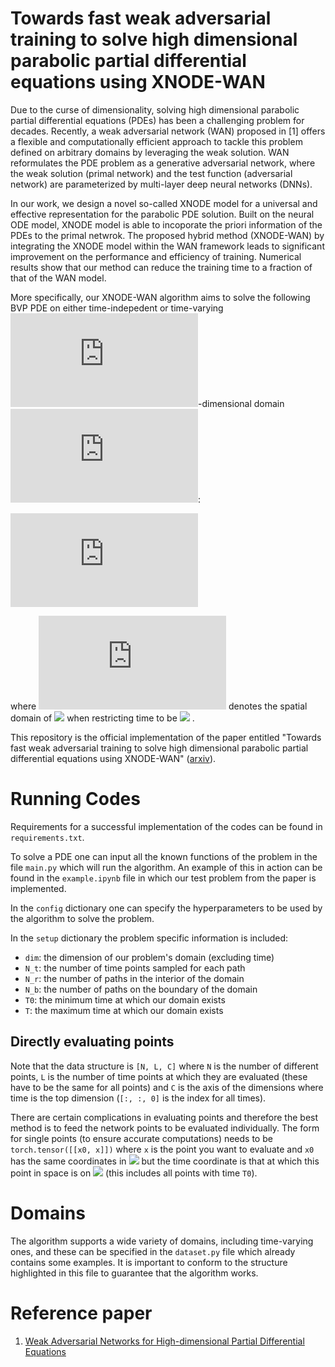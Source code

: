 # Towards fast weak adversarial training to solve high dimensional parabolic partial differential equations using XNODE-WAN

Due to the curse of dimensionality, solving high dimensional parabolic partial differential equations (PDEs) has been a challenging problem for decades. Recently, a weak adversarial network (WAN) proposed in [1] offers a flexible and computationally efficient approach to tackle this problem defined on arbitrary domains by leveraging the weak solution. WAN reformulates the PDE problem as a generative adversarial network, where the weak solution (primal network) and the test function (adversarial network) are parameterized by multi-layer deep neural networks (DNNs). 

In our work, we design a novel so-called XNODE model for a universal and effective representation for the parabolic PDE solution. Built on the neural ODE model, XNODE model is able to incoporate the priori information of the PDEs to the primal netwrok. The proposed hybrid method (XNODE-WAN) by integrating the XNODE model within the WAN framework leads to significant improvement on the performance and efficiency of training. Numerical results show that our method can reduce the training time to a fraction of that of the WAN model. 

More specifically, our XNODE-WAN algorithm aims to solve the following BVP PDE on either time-indepedent or time-varying ![equation](https://latex.codecogs.com/gif.latex?d)-dimensional domain ![equation](https://latex.codecogs.com/gif.latex?%5Cmathcal%7BD%7D%5Csubset%20%5B0%2C%20T%5D%20%5Ctimes%20%5Cmathbb%7BR%7D%5Ed):

![equation](https://latex.codecogs.com/gif.latex?%5Cbegin%7Balign*%7D%20%5Cbegin%7Bcases%7D%20%5Cpartial_t%20u%28t%2C%5Cmathbf%7Bx%7D%29-%5Coverset%7Bd%7D%7B%5Cunderset%7Bi%3D1%7D%7B%5Csum%7D%7D%5Cpartial_i%5CBig%28%5Coverset%7Bd%7D%7B%5Cunderset%7Bi%3D1%7D%7B%5Csum%7D%7Da_%7Bij%7D%28t%2C%5Cmathbf%7Bx%7D%29%20%5Cpartial_ju%28t%2C%5Cmathbf%7Bx%7D%29%5CBig%29&plus;%5Coverset%7Bd%7D%7B%5Cunderset%7Bi%3D1%7D%7B%5Csum%7D%7Db_i%28t%2C%5Cmathbf%7Bx%7D%29%5Cpartial_iu%28t%2C%5Cmathbf%7Bx%7D%5C%29&plus;c%28u%2C%20t%2C%5Cmathbf%7Bx%7D%29-f%28t%2C%5Cmathbf%7Bx%7D%29%3D0%20%26%5Ctext%7B%20for%20%7D%20%28t%2C%20%5Cmathbf%7Bx%7D%29%20%5Cin%20%5Cmathcal%7BD%7D%2C%5C%5C%20u%28t%2C%20%5Cmathbf%7Bx%7D%29%3D%20g%28t%2C%5Cmathbf%7Bx%7D%29%20%26%20%5Ctext%7Bon%20%7D%5Cpartial%20%5Cmathcal%7BD%7D%2C%5C%5C%20u%280%2C%5Cmathbf%7Bx%7D%29-h%28%5Cmathbf%7Bx%7D%29%3D0%20%26%20%5Ctext%7Bon%20%7D%5COmega%280%29%2C%20%5Cend%7Bcases%7D%20%5Cend%7Balign*%7D)

where ![equation](https://latex.codecogs.com/gif.latex?%5COmega%28t%29%3A%3D%20%5C%7B%5Cmathbf%7Bx%7D%20%7C%20%28t%2C%20%5Cmathbf%7Bx%7D%29%20%5Cin%20%5Cmathcal%7BD%7D%5C%7D) denotes the spatial domain of <img src="https://latex.codecogs.com/gif.latex?\mathcal{D}" />  when restricting time to be <img src="https://latex.codecogs.com/gif.latex?t" /> .



This repository is the official implementation of the paper entitled "Towards fast weak adversarial training to solve high dimensional parabolic partial differential equations using XNODE-WAN" ([arxiv](https://arxiv.org/abs/2110.07812)).

# Running Codes
Requirements for a successful implementation of the codes can be found in `requirements.txt`.

To solve a PDE one can input all the known functions of the problem in the file `main.py` which will run the algorithm. An example of this in action can be found in the `example.ipynb` file in which our test problem from the paper is implemented.

In the `config` dictionary one can specify the hyperparameters to be used by the algorithm to solve the problem. 

In the `setup` dictionary the problem specific information is included:
- `dim`: the dimension of our problem's domain (excluding time)
- `N_t`: the number of time points sampled for each path
- `N_r`: the number of paths in the interior of the domain
- `N_b`: the number of paths on the boundary of the domain
- `T0`: the minimum time at which our domain exists
- `T`: the maximum time at which our domain exists

## Directly evaluating points
Note that the data structure is `[N, L, C]` where `N` is the number of different points, `L` is the number of time points at which they are evaluated (these have to be the same for all points) and `C` is the axis of the dimensions where time is the top dimension (`[:, :, 0]` is the index for all times).

There are certain complications in evaluating points and therefore the best method is to feed the network points to be evaluated individually. The form for single points (to ensure accurate computations) needs to be `torch.tensor([[x0, x]])` where `x` is the point you want to evaluate and `x0` has the same coordinates in <img src="https://latex.codecogs.com/gif.latex?%5Cmathbb%7BR%7D%5Ed" /> but the time coordinate is that at which this point in space is on <img src="https://latex.codecogs.com/gif.latex?%5Cpartial%5COmega_t" /> (this includes all points with time `T0`).

# Domains
The algorithm supports a wide variety of domains, including time-varying ones, and these can be specified in the `dataset.py` file which already contains some examples. It is important to conform to the structure highlighted in this file to guarantee that the algorithm works.

# Reference paper
1. [Weak Adversarial Networks for High-dimensional Partial
Differential Equations](https://arxiv.org/pdf/1907.08272.pdf)

